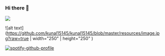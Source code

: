 ### Hi there 👋

![](https://komarev.com/ghpvc/?username=kunal15145&style=plastic&color=red)

![alt text](https://github.com/kunal15145/kunal15145/blob/master/resources/image.jpg?raw=true | width="250" | height="250" )

[![spotify-github-profile](https://spotify-github-profile.vercel.app/api/view?uid=6k9c4v9t45csrm26wj1vyvg0n&cover_image=true)](https://github.com/kittinan/spotify-github-profile)

<!--
**kunal15145/kunal15145** is a ✨ _special_ ✨ repository because its `README.md` (this file) appears on your GitHub profile.

Here are some ideas to get you started:

- 🔭 I’m currently working on ...
- 🌱 I’m currently learning ...
- 👯 I’m looking to collaborate on ...
- 🤔 I’m looking for help with ...
- 💬 Ask me about ...
- 📫 How to reach me: ...
- 😄 Pronouns: ...
- ⚡ Fun fact: ...
-->
